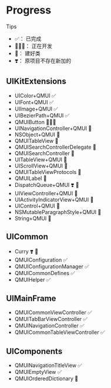 # Progress

Tips
* ✅： 已完成
* 👨🏼‍💻： 正在开发
* 👷： 建好类
* ❣️： 原项目不存在新加的

## UIKitExtensions

* UIColor+QMUI  ✅
* UIFont+QMUI  ✅
* UIImage+QMUI  ✅
* UIBezierPath+QMUI  ✅
* QMUIButton  👨🏼‍💻
* UINavigationController+QMUI  👷
* NSObject+QMUI  👷
* QMUITableView  👷
* QMUISearchControllerDelegate  👷
* QMUISearchController  👷
* UITableView+QMUI  👷
* UIScrollView+QMUI  👷
* QMUITableViewProtocols  👷
* QMUILabel  👷
* DispatchQueue+QMUI  ❣️ 👷
* UIViewController+QMUI  👷
* UIActivityIndicatorView+QMUI  👷
* UIControl+QMUI  👷
* NSMutableParagraphStyle+QMUI  👷
* String+QMUI  👷



## UICommon

* Curry  ❣️ 👷
* QMUIConfiguration  ✅
* QMUIConfigurationManager  ✅
* QMUICommonDefines  ✅
* QMUIHelper  ✅



## UIMainFrame

* QMUICommonViewController  ✅
* QMUITabBarViewController  ✅
* QMUINavigationController  ✅
* QMUICommonTableViewController  ✅



## UIComponents

* QMUINavigationTitleView   ✅
* QMUIEmptyView  ✅
* QMUIOrderedDictionary  👷
